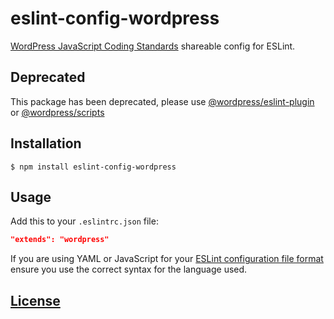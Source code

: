 # eslint-config-wordpress

[WordPress JavaScript Coding Standards](https://make.wordpress.org/core/handbook/best-practices/coding-standards/javascript/) shareable config for ESLint.

## Deprecated

This package has been deprecated, please use [@wordpress/eslint-plugin](https://www.npmjs.com/package/@wordpress/eslint-plugin) or [@wordpress/scripts](https://www.npmjs.com/package/@wordpress/scripts)

## Installation

```console
$ npm install eslint-config-wordpress
```

## Usage

Add this to your `.eslintrc.json` file:

```json
"extends": "wordpress"
```

If you are using YAML or JavaScript for your [ESLint configuration file format](http://eslint.org/docs/user-guide/configuring#configuration-file-formats) ensure you use the correct syntax for the language used.

## [License](LICENSE)

